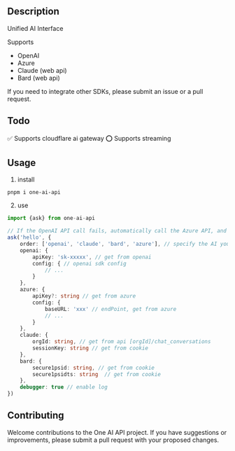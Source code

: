 ## Description
Unified AI Interface
 
Supports
- OpenAI
- Azure
- Claude (web api)
- Bard (web api)

If you need to integrate other SDKs, please submit an issue or a pull request.


## Todo
✅ Supports cloudflare ai gateway
⭕️ Supports streaming


## Usage
1. install
```shell
pnpm i one-ai-api
```

2. use
```typescript
import {ask} from one-ai-api

// If the OpenAI API call fails, automatically call the Azure API, and so on.
ask('hello', {
    order: ['openai', 'claude', 'bard', 'azure'], // specify the AI you want to use and the order of their usage.
    openai: {
        apiKey: 'sk-xxxxx', // get from openai
        config: { // openai sdk config
            // ...
        }
    },
    azure: {
        apiKey?: string // get from azure
        config: {
            baseURL: 'xxx' // endPoint, get from azure
            // ...
        }
    },
    claude: {
        orgId: string, // get from api [orgId]/chat_conversations
        sessionKey: string // get from cookie
    },
    bard: {
        secure1psid: string, // get from cookie
        secure1psidts: string  // get from cookie
    },
    debugger: true // enable log
})
```

## Contributing
Welcome contributions to the One AI API project. If you have suggestions or improvements, please submit a pull request with your proposed changes.
